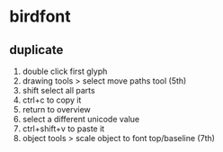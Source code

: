 # birdfont

## duplicate

1. double click first glyph
2. drawing tools > select move paths tool (5th)
3. shift select all parts
4. ctrl+c to copy it
5. return to overview
6. select a different unicode value
7. ctrl+shift+v to paste it
8. object tools > scale object to font top/baseline (7th)
